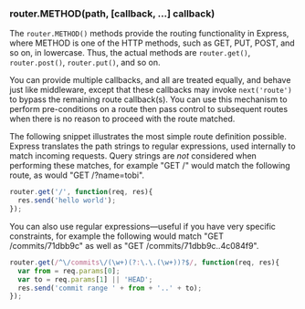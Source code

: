 <!---
 Copyright (c) 2016 StrongLoop, IBM, and Express Contributors
 License: MIT
-->

<h3 id='router.METHOD'>router.METHOD(path, [callback, ...] callback)</h3>

The `router.METHOD()` methods provide the routing functionality in Express,
where METHOD is one of the HTTP methods, such as GET, PUT, POST, and so on,
in lowercase.  Thus, the actual methods are `router.get()`, `router.post()`,
`router.put()`, and so on.

You can provide multiple callbacks, and all are treated equally, and behave just
like middleware, except that these callbacks may invoke `next('route')`
to bypass the remaining route callback(s).  You can use this mechanism to perform
pre-conditions on a route then pass control to subsequent routes when there is no
reason to proceed with the route matched.

The following snippet illustrates the most simple route definition possible.
Express translates the path strings to regular expressions, used internally
to match incoming requests. Query strings are _not_ considered when performing
these matches, for example "GET /" would match the following route, as would
"GET /?name=tobi".

~~~js
router.get('/', function(req, res){
  res.send('hello world');
});
~~~

You can also use regular expressions&mdash;useful if you have very specific
constraints, for example the following would match "GET /commits/71dbb9c" as well
as "GET /commits/71dbb9c..4c084f9".

~~~js
router.get(/^\/commits\/(\w+)(?:\.\.(\w+))?$/, function(req, res){
  var from = req.params[0];
  var to = req.params[1] || 'HEAD';
  res.send('commit range ' + from + '..' + to);
});
~~~
